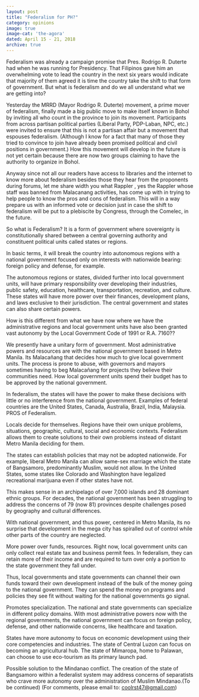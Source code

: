 ```yaml
---
layout: post
title: "Federalism for PH?"
category: opinions
image: true
image-cat: 'the-agora'
dated: April 15 - 21, 2018
archive: true
---
```


Federalism was already a campaign promise that Pres. Rodrigo R. Duterte had when he was running for Presidency.  That Filipinos gave him an overwhelming vote to lead the country in the next six years would indicate that majority of them agreed  it is time the country take the shift to that form of government.  But what is federalism and do we all understand what we are getting into?

Yesterday the MRRD (Mayor Rodrigo R. Duterte) movement, a prime mover of federalism, finally made a big public move to make itself known in Bohol by inviting all who count in the province to join its movement.  Participants from across partisan political parties (Liberal Party, PDP-Laban, NPC, etc.) were invited to ensure that this is not a partisan affair but a movement that espouses federalism. (Although I know for a fact that many of those they tried to convince to join have already been promised political and civil positions in government.)  How this movement will develop in the future is not yet certain because there are now two groups claiming to have the authority to organize in Bohol. 

Anyway since not all our readers have access to libraries and the internet to know more about federalism besides those they hear from the proponents during forums, let me share width you what Rappler , yes the Rappler whose staff was banned from Malacanang activities, has come up with in trying to help people to know the pros and cons of federalism. This will in a way prepare us with an informed vote or decision just in case the shift to federalism will be put to a plebiscite by Congress, through the Comelec, in the future.

So what is Federalism? It is a form of government where sovereignty is constitutionally shared between a central governing authority and constituent political units called states or regions.

In basic terms, it will break the country into autonomous regions with a national government focused only on interests with nationwide bearing: foreign policy and defense, for example.

The autonomous regions or states, divided further into local government units, will have primary responsibility over developing their industries, public safety, education, healthcare, transportation, recreation, and culture. These states will have more power over their finances, development plans, and laws exclusive to their jurisdiction. The central government and states can also share certain powers.

How is this different from what we have now where we have the administrative regions and local government units have also been granted vast autonomy by the Local Government Code of 1991 or R.A. 7160??

We presently have a unitary form of government. Most administrative powers and resources are with the national government based in Metro Manila. Its Malacañang that decides how much to give local government units. The process is prone to abuse, with governors and mayors sometimes having to beg Malacañang for projects they believe their communities need. How local government units spend their budget has to be approved by the national government.

In federalism, the states will have the power to make these decisions with little or no interference from the national government. Examples of federal countries are the United States, Canada, Australia, Brazil, India, Malaysia.
PROS of Federalism.

Locals decide for themselves. Regions have their own unique problems, situations, geographic, cultural, social and economic contexts. Federalism allows them to create solutions to their own problems instead of distant Metro Manila deciding for them.

The states can establish policies that may not be adopted nationwide. For example, liberal Metro Manila can allow same-sex marriage which the state of Bangsamoro, predominantly Muslim, would not allow. In the United States, some states like Colorado and Washington have legalized recreational marijuana even if other states have not.

This makes sense in an archipelago of over 7,000 islands and 28 dominant ethnic groups. For decades, the national government has been struggling to address the concerns of 79 (now 81) provinces despite challenges posed by geography and cultural differences.

With national government, and thus power, centered in Metro Manila, its no surprise that development in the mega city has spiralled out of control while other parts of the country are neglected.

More power over funds, resources. Right now, local government units can only collect real estate tax and business permit fees. In federalism, they can retain more of their income and are required to turn over only a portion to the state government they fall under.

Thus, local governments and state governments can channel their own funds toward their own development instead of the bulk of the money going to the national government. They can spend the money on programs and policies they see fit without waiting for the national governments go signal.

Promotes specialization. The national and state governments can specialize in different policy domains. With most administrative powers now with the regional governments, the national government can focus on foreign policy, defense, and other nationwide concerns, like healthcare and taxation.

States have more autonomy to focus on economic development using their core competencies and industries. The state of Central Luzon can focus on becoming an agricultural hub. The state of Mimaropa, home to Palawan, can choose to use eco-tourism as its primary launch pad.

Possible solution to the Mindanao conflict. The creation of the state of Bangsamoro within a federalist system may address concerns of separatists who crave more autonomy over the administration of Muslim Mindanao.(To be continued)
(For comments, please email to: coolrst47@gmail.com)
